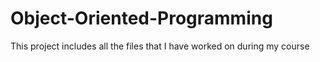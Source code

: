 # Object-Oriented-Programming
 This project includes all the files that I have worked on during my course
